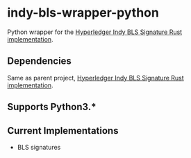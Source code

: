 # indy-bls-wrapper-python

Python wrapper for the [Hyperledger Indy BLS Signature Rust implementation].

[Hyperledger Indy BLS Signature Rust implementation]: https://github.com/hyperledger/indy-blssignatures-rs

## Dependencies

Same as parent project, [Hyperledger Indy BLS Signature Rust implementation].

## Supports Python3.*

## Current Implementations

* BLS signatures 


